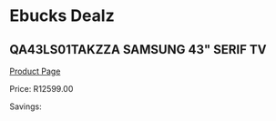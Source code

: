
# Ebucks Dealz
## QA43LS01TAKZZA SAMSUNG 43" SERIF TV
[Product Page](https://www.ebucks.com/web/shop/productSelected.do?prodId=1226720522&catId=363628796)

Price: R12599.00

Savings: 


	